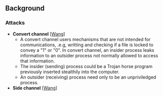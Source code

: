 ## Background


### Attacks
- **Convert channel** [[Wang]](http://citeseerx.ist.psu.edu/viewdoc/download?doi=10.1.1.190.1003&rep=rep1&type=pdf)
  - A convert channel users mechanisms that are not intended for communications, .e.g, writting and checking if a file is locked to convey a "1" or "0". In convert channel, an insider process leaks information to an outsider process not normally allowed to access that information. 
  - The insider (sending) process could be a Trojan horse program previously inserted stealthily into the computer.
  - An outsider (receiving) process need only to be an unpriviledged process.
- **Side channel** [[Wang]](http://citeseerx.ist.psu.edu/viewdoc/download?doi=10.1.1.190.1003&rep=rep1&type=pdf)
